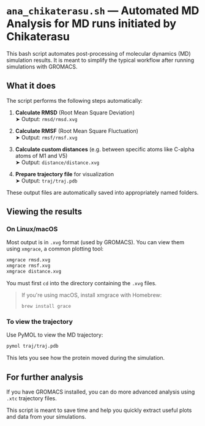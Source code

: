 # `ana_chikaterasu.sh` — Automated MD Analysis for MD runs initiated by Chikaterasu

This bash script automates post-processing of molecular dynamics (MD) simulation results. 
It is meant to simplify the typical workflow after running simulations with GROMACS.

## What it does

The script performs the following steps automatically:

1. **Calculate RMSD** (Root Mean Square Deviation)  
   ➤ Output: `rmsd/rmsd.xvg`

2. **Calculate RMSF** (Root Mean Square Fluctuation)  
   ➤ Output: `rmsf/rmsf.xvg`

3. **Calculate custom distances** (e.g. between specific atoms like C-alpha atoms of M1 and V5)  
   ➤ Output: `distance/distance.xvg`

4. **Prepare trajectory file** for visualization  
   ➤ Output: `traj/traj.pdb`

These output files are automatically saved into appropriately named folders.

## Viewing the results

### On Linux/macOS

Most output is in `.xvg` format (used by GROMACS). You can view them using `xmgrace`, a common plotting tool:

```bash
xmgrace rmsd.xvg
xmgrace rmsf.xvg
xmgrace distance.xvg
```

You must first `cd` into the directory containing the `.xvg` files.

> If you're using macOS, install xmgrace with Homebrew:
> ```
> brew install grace
> ```

### To view the trajectory

Use PyMOL to view the MD trajectory:

```bash
pymol traj/traj.pdb
```

This lets you see how the protein moved during the simulation.

## For further analysis

If you have GROMACS installed, you can do more advanced analysis using `.xtc` trajectory files.



This script is meant to save time and help you quickly extract useful plots and data from your simulations.
